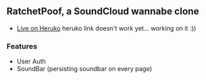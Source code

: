 ## RatchetPoof, a SoundCloud wannabe clone

* [Live on Heruko](https://ratchetpoof.herokuapp.com/)
heruko link doesn't work yet... working on it :))

### Features

* User Auth
* SoundBar (persisting soundbar on every page)
